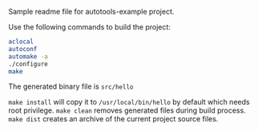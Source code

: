 Sample readme file for autotools-example project.

Use the following commands to build the project:

```bash
aclocal
autoconf
automake -a
./configure
make
```

The generated binary file is `src/hello`

`make install` will copy it to `/usr/local/bin/hello` by default which needs root privilege.
`make clean` removes generated files during build process.
`make dist` creates an archive of the current project source files.